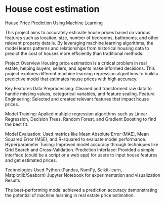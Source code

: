 # House cost estimation 

House Price Prediction Using Machine Learning

This project aims to 
accurately estimate house prices based on various features such as 
location, size, number of bedrooms, bathrooms, and other relevant 
property details. By leveraging machine learning algorithms, the model 
learns patterns and relationships from historical housing data to 
predict the cost of houses more efficiently than traditional methods.

Project Overview
Housing price estimation is a
 critical problem in real estate, helping buyers, sellers, and agents 
make informed decisions. This project explores different machine 
learning regression algorithms to build a predictive model that 
estimates house prices with high accuracy.

Key Features
Data Preprocessing: Cleaned and transformed raw data to handle missing values, categorical variables, and feature scaling.
Feature Engineering: Selected and created relevant features that impact house prices.

Model Training:
 Applied multiple regression algorithms such as Linear Regression, 
Decision Trees, Random Forest, and Gradient Boosting to find the best 
fit.

Model Evaluation: Used metrics like Mean Absolute Error (MAE), Mean Squared Error (MSE), and R-squared to evaluate model performance.
Hyperparameter Tuning: Improved model accuracy through techniques like Grid Search and Cross-Validation.
Prediction Interface: Provided a simple interface (could be a script or a web app) for users to input house features and get estimated prices.

Technologies Used
Python (Pandas, NumPy, Scikit-learn, Matplotlib/Seaborn)
Jupyter Notebook for experimentation and visualization
Results

The best-performing model 
achieved a prediction accuracy
demonstrating the potential of machine learning in real estate price 
estimation.


